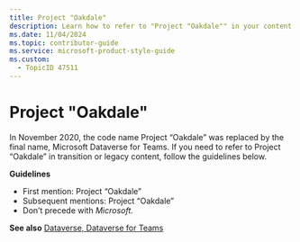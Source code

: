 ```yaml
---
title: Project "Oakdale"
description: Learn how to refer to "Project "Oakdale"" in your content.
ms.date: 11/04/2024
ms.topic: contributor-guide
ms.service: microsoft-product-style-guide
ms.custom:
  - TopicID 47511
---
```



# Project "Oakdale"

In November 2020, the code name Project “Oakdale” was replaced by the final name, Microsoft Dataverse for Teams. If you need to refer to Project “Oakdale” in transition or legacy content, follow the guidelines below.

**Guidelines**

- First mention: Project “Oakdale”
- Subsequent mentions: Project “Oakdale”
- Don’t precede with *Microsoft.*

**See also** [Dataverse, Dataverse for Teams](~\a_z_names_terms\d\dataverse-dataverse-for-teams.md)

